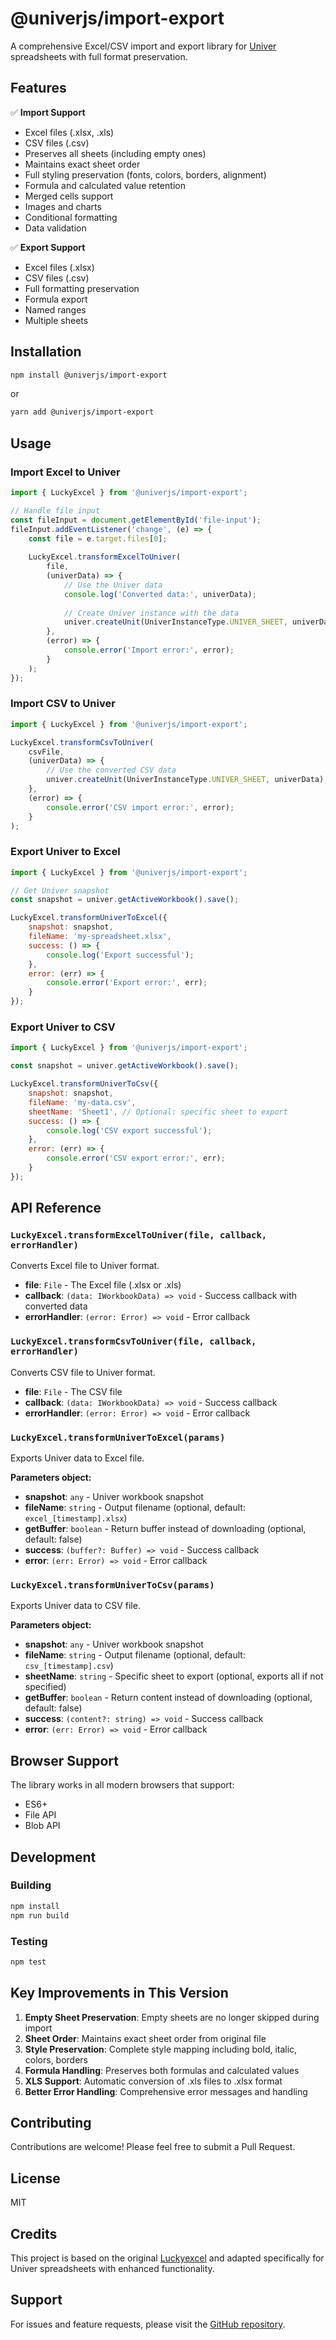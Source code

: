 # @univerjs/import-export

A comprehensive Excel/CSV import and export library for [Univer](https://github.com/dream-num/univer) spreadsheets with full format preservation.

## Features

✅ **Import Support**
- Excel files (.xlsx, .xls)
- CSV files (.csv)
- Preserves all sheets (including empty ones)
- Maintains exact sheet order
- Full styling preservation (fonts, colors, borders, alignment)
- Formula and calculated value retention
- Merged cells support
- Images and charts
- Conditional formatting
- Data validation

✅ **Export Support**
- Excel files (.xlsx)
- CSV files (.csv)
- Full formatting preservation
- Formula export
- Named ranges
- Multiple sheets

## Installation

```bash
npm install @univerjs/import-export
```

or

```bash
yarn add @univerjs/import-export
```

## Usage

### Import Excel to Univer

```javascript
import { LuckyExcel } from '@univerjs/import-export';

// Handle file input
const fileInput = document.getElementById('file-input');
fileInput.addEventListener('change', (e) => {
    const file = e.target.files[0];
    
    LuckyExcel.transformExcelToUniver(
        file,
        (univerData) => {
            // Use the Univer data
            console.log('Converted data:', univerData);
            
            // Create Univer instance with the data
            univer.createUnit(UniverInstanceType.UNIVER_SHEET, univerData);
        },
        (error) => {
            console.error('Import error:', error);
        }
    );
});
```

### Import CSV to Univer

```javascript
import { LuckyExcel } from '@univerjs/import-export';

LuckyExcel.transformCsvToUniver(
    csvFile,
    (univerData) => {
        // Use the converted CSV data
        univer.createUnit(UniverInstanceType.UNIVER_SHEET, univerData);
    },
    (error) => {
        console.error('CSV import error:', error);
    }
);
```

### Export Univer to Excel

```javascript
import { LuckyExcel } from '@univerjs/import-export';

// Get Univer snapshot
const snapshot = univer.getActiveWorkbook().save();

LuckyExcel.transformUniverToExcel({
    snapshot: snapshot,
    fileName: 'my-spreadsheet.xlsx',
    success: () => {
        console.log('Export successful');
    },
    error: (err) => {
        console.error('Export error:', err);
    }
});
```

### Export Univer to CSV

```javascript
import { LuckyExcel } from '@univerjs/import-export';

const snapshot = univer.getActiveWorkbook().save();

LuckyExcel.transformUniverToCsv({
    snapshot: snapshot,
    fileName: 'my-data.csv',
    sheetName: 'Sheet1', // Optional: specific sheet to export
    success: () => {
        console.log('CSV export successful');
    },
    error: (err) => {
        console.error('CSV export error:', err);
    }
});
```

## API Reference

### `LuckyExcel.transformExcelToUniver(file, callback, errorHandler)`

Converts Excel file to Univer format.

- **file**: `File` - The Excel file (.xlsx or .xls)
- **callback**: `(data: IWorkbookData) => void` - Success callback with converted data
- **errorHandler**: `(error: Error) => void` - Error callback

### `LuckyExcel.transformCsvToUniver(file, callback, errorHandler)`

Converts CSV file to Univer format.

- **file**: `File` - The CSV file
- **callback**: `(data: IWorkbookData) => void` - Success callback
- **errorHandler**: `(error: Error) => void` - Error callback

### `LuckyExcel.transformUniverToExcel(params)`

Exports Univer data to Excel file.

**Parameters object:**
- **snapshot**: `any` - Univer workbook snapshot
- **fileName**: `string` - Output filename (optional, default: `excel_[timestamp].xlsx`)
- **getBuffer**: `boolean` - Return buffer instead of downloading (optional, default: false)
- **success**: `(buffer?: Buffer) => void` - Success callback
- **error**: `(err: Error) => void` - Error callback

### `LuckyExcel.transformUniverToCsv(params)`

Exports Univer data to CSV file.

**Parameters object:**
- **snapshot**: `any` - Univer workbook snapshot
- **fileName**: `string` - Output filename (optional, default: `csv_[timestamp].csv`)
- **sheetName**: `string` - Specific sheet to export (optional, exports all if not specified)
- **getBuffer**: `boolean` - Return content instead of downloading (optional, default: false)
- **success**: `(content?: string) => void` - Success callback
- **error**: `(err: Error) => void` - Error callback

## Browser Support

The library works in all modern browsers that support:
- ES6+
- File API
- Blob API

## Development

### Building

```bash
npm install
npm run build
```

### Testing

```bash
npm test
```

## Key Improvements in This Version

1. **Empty Sheet Preservation**: Empty sheets are no longer skipped during import
2. **Sheet Order**: Maintains exact sheet order from original file
3. **Style Preservation**: Complete style mapping including bold, italic, colors, borders
4. **Formula Handling**: Preserves both formulas and calculated values
5. **XLS Support**: Automatic conversion of .xls files to .xlsx format
6. **Better Error Handling**: Comprehensive error messages and handling

## Contributing

Contributions are welcome! Please feel free to submit a Pull Request.

## License

MIT

## Credits

This project is based on the original [Luckyexcel](https://github.com/dream-num/Luckyexcel) and adapted specifically for Univer spreadsheets with enhanced functionality.

## Support

For issues and feature requests, please visit the [GitHub repository](https://github.com/mertdeveci/univerjs-import-export/issues).